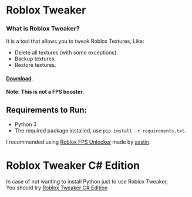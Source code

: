 # Roblox Tweaker
### What is Roblox Tweaker?
It is a tool that allows you to tweak Roblox Textures, Like:

- Delete all textures (with some exceptions).
- Backup textures.
- Restore textures.

#### [Download](https://github.com/OhRetro/Roblox-Tweaker/archive/refs/tags/2.3.zip).
**Note: This is not a FPS booster.**

## Requirements to Run:
* Python 3
* The required package installed, use `pip install -r requirements.txt`.
  
I recommended using [Roblox FPS Unlocker](https://github.com/axstin/rbxfpsunlocker/releases) made by [axstin](https://github.com/axstin). <br/>

# Roblox Tweaker C# Edition
In case of not wanting to install Python just to use Roblox Tweaker, <br/>
You should try [Roblox Tweaker C# Edition](https://github.com/OhRetro/Roblox-Tweaker-CSharp-Edition)